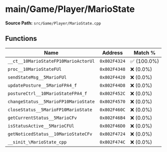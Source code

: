 # main/Game/Player/MarioState

**Source Path:** `src/Game/Player/MarioState.cpp`

## Functions

| Name | Address | Match % |
|------|---------|---------|
| `__ct__10MarioStateFP10MarioActorUl` | `0x802F4324` | :white_check_mark: (100.0%) |
| `proc__10MarioStateFUl` | `0x802F4348` | :x: (0.0%) |
| `sendStateMsg__5MarioFUl` | `0x802F4420` | :x: (0.0%) |
| `updatePosture__5MarioFPA4_f` | `0x802F44D8` | :x: (0.0%) |
| `postureCtrl__10MarioStateFPA4_f` | `0x802F452C` | :x: (0.0%) |
| `changeStatus__5MarioFP10MarioState` | `0x802F4570` | :x: (0.0%) |
| `closeStatus__5MarioFP10MarioState` | `0x802F460C` | :x: (0.0%) |
| `getCurrentStatus__5MarioCFv` | `0x802F46B4` | :x: (0.0%) |
| `isStatusActive__5MarioCFUl` | `0x802F46D0` | :x: (0.0%) |
| `getNoticedStatus__10MarioStateCFv` | `0x802F4724` | :x: (0.0%) |
| `__sinit_\MarioState_cpp` | `0x802F474C` | :x: (0.0%) |
